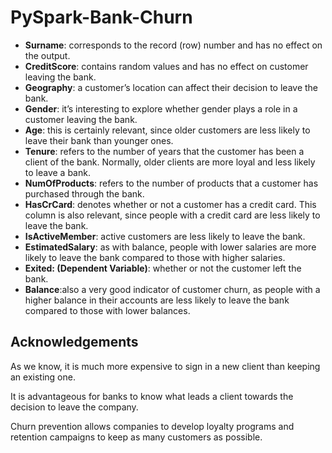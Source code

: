 # PySpark-Bank-Churn
* **Surname**: corresponds to the record (row) number and has no effect on the output.
* **CreditScore**: contains random values and has no effect on customer leaving the bank.
* **Geography**: a customer’s location can affect their decision to leave the bank.
* **Gender**: it’s interesting to explore whether gender plays a role in a customer leaving the bank.
* **Age**: this is certainly relevant, since older customers are less likely to leave their bank than younger ones.
* **Tenure**: refers to the number of years that the customer has been a client of the bank. Normally, older clients are more loyal and less likely to leave a bank. 
* **NumOfProducts**: refers to the number of products that a customer has purchased through the bank.
* **HasCrCard**: denotes whether or not a customer has a credit card. This column is also relevant, since people with a credit card are less likely to leave the bank.
* **IsActiveMember**: active customers are less likely to leave the bank.
* **EstimatedSalary**: as with balance, people with lower salaries are more likely to leave the bank compared to those with higher salaries.
* **Exited: (Dependent Variable)**: whether or not the customer left the bank.
* **Balance**:also a very good indicator of customer churn, as people with a higher balance in their accounts are less likely to leave the bank compared to those with lower balances. 


## Acknowledgements
As we know, it is much more expensive to sign in a new client than keeping an existing one.

It is advantageous for banks to know what leads a client towards the decision to leave the company.

Churn prevention allows companies to develop loyalty programs and retention campaigns to keep as many customers as possible.
